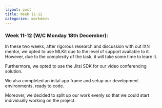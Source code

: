 ```yaml
---
layout: post
title: Week 11-12
categories: markdown
---
```

### Week 11-12 (W/C Monday 18th December):

In these two weeks, after rigorous research and discussion with out IXN mentor, we opted to use MLKit due to the level of support available to it. However, due to the complexity of the task, it will take some time to learn it.

Furthermore, we opted to use the Jitsi SDK for our video conferencing solution.

We also completed an inital app frame and setup our development environments, ready to code.

Moreover, we decided to split up our work evenly so that we could start individually working on the project.